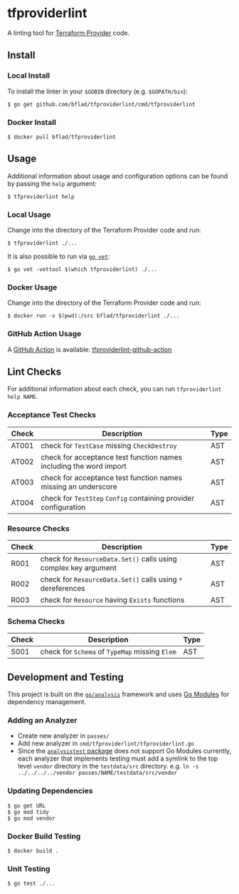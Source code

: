 # tfproviderlint

A linting tool for [Terraform Provider](https://www.terraform.io/docs/providers/index.html) code.

## Install

### Local Install

To install the linter in your `$GOBIN` directory (e.g. `$GOPATH/bin`):

```console
$ go get github.com/bflad/tfproviderlint/cmd/tfproviderlint
```

### Docker Install

```console
$ docker pull bflad/tfproviderlint
```

## Usage

Additional information about usage and configuration options can be found by passing the `help` argument:

```console
$ tfproviderlint help
```

### Local Usage

Change into the directory of the Terraform Provider code and run:

```console
$ tfproviderlint ./...
```

It is also possible to run via [`go vet`](https://golang.org/cmd/vet/):

```console
$ go vet -vettool $(which tfproviderlint) ./...
```

### Docker Usage

Change into the directory of the Terraform Provider code and run:

```console
$ docker run -v $(pwd):/src bflad/tfproviderlint ./...
```

### GitHub Action Usage

A [GitHub Action](https://github.com/features/actions) is available: [tfproviderlint-github-action](https://github.com/bflad/tfproviderlint-github-action)

## Lint Checks

For additional information about each check, you can run `tfproviderlint help NAME`.

### Acceptance Test Checks

| Check | Description | Type |
|---|---|---|
| AT001 | check for `TestCase` missing `CheckDestroy` | AST |
| AT002 | check for acceptance test function names including the word import | AST |
| AT003 | check for acceptance test function names missing an underscore | AST |
| AT004 | check for `TestStep` `Config` containing provider configuration | AST |

### Resource Checks

| Check | Description | Type |
|---|---|---|
| R001 | check for `ResourceData.Set()` calls using complex key argument | AST |
| R002 | check for `ResourceData.Set()` calls using `*` dereferences | AST |
| R003 | check for `Resource` having `Exists` functions | AST |

### Schema Checks

| Check | Description | Type |
|---|---|---|
| S001 | check for `Schema` of `TypeMap` missing `Elem` | AST |

## Development and Testing

This project is built on the [`go/analysis`](https://godoc.org/golang.org/x/tools/go/analysis) framework and uses [Go Modules](https://github.com/golang/go/wiki/Modules) for dependency management.

### Adding an Analyzer

* Create new analyzer in `passes/`
* Add new analyzer in `cmd/tfproviderlint/tfproviderlint.go`
* Since the [`analysistest` package](https://godoc.org/golang.org/x/tools/go/analysis/analysistest) does not support Go Modules currently, each analyzer that implements testing must add a symlink to the top level `vendor` directory in the `testdata/src` directory. e.g. `ln -s ../../../../vendor passes/NAME/testdata/src/vendor`

### Updating Dependencies

```console
$ go get URL
$ go mod tidy
$ go mod vendor
```

### Docker Build Testing

```console
$ docker build .
```

### Unit Testing

```console
$ go test ./...
```
